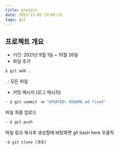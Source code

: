 ```yaml
---
title: project
date: 2021-11-02 13:07:21
tags: git
---
```

## 프로젝트 개요
- 기간: 2021년 9월 1일 ~ 10월 26일
- 파일 추가
```python
$ git add .

```
. : 모든 파일
- 커밋 메시지 (로그 메시지)
```python
~ $ git commit -m "UPDATED: README.md fixed"
```
파일 최종 업로드
```python
~ $ git push
```
파일 링크 복사후 생성할때
바탕화면 git bash here 우클릭
```python
~$ git clone (경로)
```